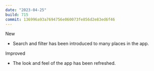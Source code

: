```yaml
---
date: "2023-04-25"
build: 715
commit: 136996a93a7694756e060073fe856d2e83ed6f46
---
```


New
- Search and filter has been introduced to many places in the app.

Improved
- The look and feel of the app has been refreshed.
